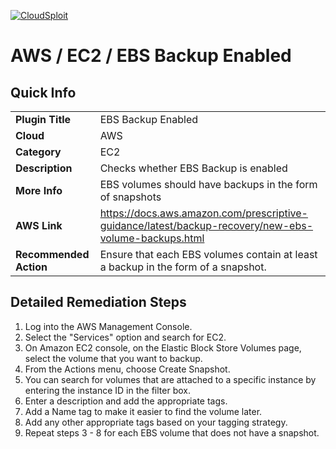 [![CloudSploit](https://cloudsploit.com/img/logo-new-big-text-100.png "CloudSploit")](https://cloudsploit.com)

# AWS / EC2 / EBS Backup Enabled

## Quick Info

| | |
|-|-|
| **Plugin Title** | EBS Backup Enabled |
| **Cloud** | AWS |
| **Category** | EC2 |
| **Description** | Checks whether EBS Backup is enabled |
| **More Info** | EBS volumes should have backups in the form of snapshots |
| **AWS Link** | https://docs.aws.amazon.com/prescriptive-guidance/latest/backup-recovery/new-ebs-volume-backups.html |
| **Recommended Action** | Ensure that each EBS volumes contain at least a backup in the form of a snapshot. |

## Detailed Remediation Steps
1. Log into the AWS Management Console.
2. Select the "Services" option and search for EC2. </br>
3. On Amazon EC2 console, on the Elastic Block Store Volumes page, select the volume that you want to backup. </br>
4. From the Actions menu, choose Create Snapshot. </br>
5. You can search for volumes that are attached to a specific instance by entering the instance ID in the filter box. </br>
6. Enter a description and add the appropriate tags. </br>
7. Add a Name tag to make it easier to find the volume later. </br> 
8. Add any other appropriate tags based on your tagging strategy. </br> 
9. Repeat steps 3 - 8 for each EBS volume that does not have a snapshot. </br>